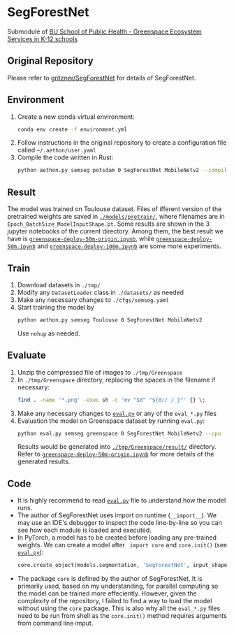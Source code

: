 # SegForestNet
Submodule of [BU School of Public Health - Greenspace Ecosystem Services in K-12 schools](https://github.com/BU-Spark/ml-busph-greenspace/)

## Original Repository
Please refer to [gritzner/SegForestNet](https://github.com/gritzner/SegForestNet) for details of SegForestNet.

## Environment
1. Create a new conda virtual environment:
    ```sh
    conda env create -f environment.yml
    ```
2. Follow instructions in the original repository to create a configuration file called ```~/.aethon/user.yaml``` 
3. Compile the code written in Rust:
    ```sh
    python aethon.py semseg potsdam 0 SegForestNet MobileNetv2 --compile
    ```

## Result
The model was trained on Toulouse dataset. Files of ifferent version of the pretrained weights are saved in [```./models/pretrain/```](./models/pretrain/), where filenames are in ```Epoch_BatchSize_ModelInputShape.pt```. Some results are shown in the 3 jupyter notebooks of the current directory. Among them, the best result we have is [```greenspace-deploy-50m-origin.ipynb```](./greenspace-deploy-50m-origin.ipynb), while [```greenspace-deploy-50m.ipynb```](./greenspace-deploy-50m.ipynb) and [```greenspace-deploy-100m.ipynb```](./greenspace-deploy-100m.ipynb) are some more experiments.

## Train
1. Download datasets in ```./tmp/```
2. Modify any ```DatasetLoader``` class in ```./datasets/``` as needed 
3. Make any necessary changes to ```./cfgs/semseg.yaml```
4. Start training the model by 
    ```sh 
    python aethon.py semseg Toulouse 0 SegForestNet MobileNetv2
    ```
    Use ```nohup``` as needed.

## Evaluate
1. Unzip the compressed file of images to ```./tmp/Greenspace``` 
2. In ```./tmp/Greenspace``` directory, replacing the spaces in the filename if necessary:
    ```sh 
    find . -name '*.png' -exec sh -c 'mv "$0" "${0// /_}"' {} \; 
    ```
3. Make any necessary changes to [```eval.py```](./eval.py) or any of the ```eval_*.py``` files 
4. Evaluation the model on Greenspace dataset by running ```eval.py```:
   ```sh
   python eval.py semseg greenspace 0 SegForestNet MobileNetv2 --cpu
   ```
   Results would be generated into [```./tmp/Greenspace/result/```](./tmp/Greenspace/result/) directory. Refer to [```greenspace-deploy-50m-origin.ipynb```](./greenspace-deploy-50m-origin.ipynb) for more details of the generated results. 

## Code
* It is highly recommend to read [```eval.py```](./eval.py) file to understand how the model runs. 
* The author of SegForestNet uses import on runtime (```__import__```). We may use an IDE's debugger to inspect the code line-by-line so you can see how each module is loaded and executed. 
* In PyTorch, a model has to be created before loading any pre-trained weights. We can create a model after ``` import core``` and ```core.init()``` (see [```eval.py```](./eval.py)):
    ```python
    core.create_object(models.segmentation, 'SegForestNet', input_shape=[4, 224, 224], ...)
    ```
* The package ```core``` is defined by the author of SegForestNet. It is primarily used, based on my understanding, for parallel computing so the model can be trained more effeciently. However, given the complexity of the repository, I failed to find a way to load the model without using the ```core``` package. This is also why all the ```eval_*.py``` files need to be run from shell as the ```core.init()``` method requires arguments from command line imput. 
